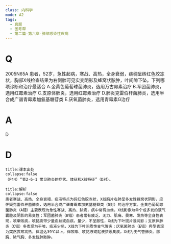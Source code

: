 ```yaml
---
class: 内科学
mode: A2
tags:
  - 真题
  - 医考帮
  - 第二篇-第六章-肺部感染性疾病
---
```


# Q
2005N65A 患者，52岁，急性起病，寒战、高热，全身衰弱，痰稠呈砖红色胶冻状，胸部X线检查结果为右侧肺可见实变阴影及蜂窝状脓肿，叶间隙下坠。下列哪项诊断和治疗最适合
A.金黄色葡萄球菌肺炎，选用万古霉素治疗
B.军团菌肺炎，选用红霉素治疗
C.支原体肺炎，选用红霉素治疗
D.肺炎克雷伯杆菌肺炎，选用半合成广谱青霉素加氨基糖苷类
E.厌氧菌肺炎，选用青霉素G治疗

# A
D
# D
```ad-note
title:课本出处
collapse:false
（P44）“表2-6-1 常见肺炎的症状、体征和X线特征”（D对）。
```

```ad-summary
title:解析
collapse:false
患者寒战、高热、全身衰竭，痰液特点为砖红色胶冻状，X线胸片右肺呈多发性蜂窝状阴影，应怀疑克雷伯杆菌肺炎，选用半合成广谱青霉素加氨基糖苷类（D对）的治疗方案。金黄色葡萄球菌肺炎（A错）主要表现为急性寒战、高热、脓痰，痰中常有血丝，X线影像为单个或多发的液气囊腔及阴影的易变性；军团菌肺炎（B错）患者常有疲乏、无力、肌痛、畏寒、发热等全身性表现，咳嗽咳痰，咳黏痰带少量血丝或血痰，量少，不呈脓性，X线为下叶斑片浸润影；支原体肺炎（C错）多表现为干咳，痰液少见，X线为下叶间质性支气管炎；厌氧菌肺炎（E错）典型表现为突然畏寒高热，体温达39℃以上，伴咳嗽、咳黏液或黏液脓恶臭痰，X线为支气管肺炎、脓胸、脓气胸、多发性肺脓肿。
```


